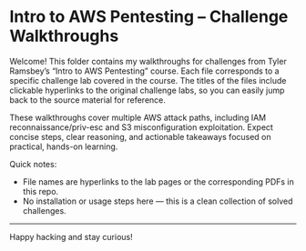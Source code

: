 # Intro to AWS Pentesting – Challenge Walkthroughs

Welcome! This folder contains my walkthroughs for challenges from Tyler Ramsbey’s “Intro to AWS Pentesting” course. Each file corresponds to a specific challenge lab covered in the course. The titles of the files include clickable hyperlinks to the original challenge labs, so you can easily jump back to the source material for reference.

These walkthroughs cover multiple AWS attack paths, including IAM reconnaissance/priv-esc and S3 misconfiguration exploitation. Expect concise steps, clear reasoning, and actionable takeaways focused on practical, hands-on learning.

Quick notes:
- File names are hyperlinks to the lab pages or the corresponding PDFs in this repo.
- No installation or usage steps here — this is a clean collection of solved challenges.

---

Happy hacking and stay curious!
